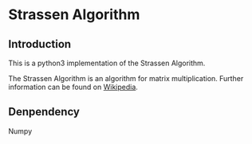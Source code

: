 Strassen Algorithm
==================

Introduction
------------
This is a python3 implementation of the Strassen Algorithm.

The Strassen Algorithm is an algorithm for matrix multiplication.
Further information can be found on 
[Wikipedia](https://en.wikipedia.org/wiki/Strassen_algorithm).

Denpendency
-----------
Numpy
